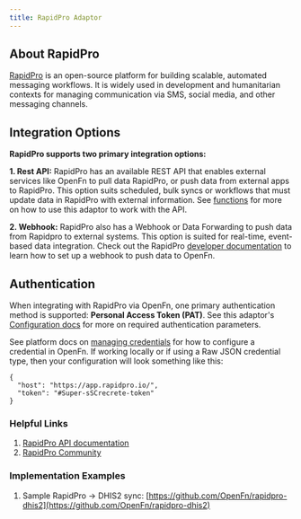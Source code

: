 ```yaml
---
title: RapidPro Adaptor
---
```


## About RapidPro

[RapidPro](https://app.rapidpro.io/) is an open-source platform for building scalable, automated messaging workflows. It is widely used in development and humanitarian contexts for managing communication via SMS, social media, and other messaging channels. 


## Integration Options

**RapidPro supports two primary integration options:**

**1. Rest API:** RapidPro has an available REST API that enables external services like OpenFn to pull data RapidPro, or push data from external apps to RapidPro. This option suits scheduled, bulk syncs or workflows that must update data in RapidPro with external information. See [functions](/adaptors/packages/rapidpro-docs) for more on how to use this adaptor to work with the API.

**2. Webhook:** RapidPro also has a Webhook or Data Forwarding to push data from Rapidpro to external systems. This option is suited for real-time, event-based data integration. Check out the RapidPro [developer documentation](https://docs.rapidpro.io/webhooks/) to learn how to set up a webhook to push data to OpenFn.

## Authentication

When integrating with RapidPro via OpenFn, one primary authentication method is supported: **Personal Access Token (PAT)**. See this adaptor's [Configuration docs](/adaptors/packages/rapidpro-configuration-schema) for more on required authentication parameters.

See platform docs on [managing credentials](/documentation/manage-projects/manage-credentials) for how to configure a credential in OpenFn. If working locally or if using a Raw JSON credential type, then your configuration will look something like this:

```
{
  "host": "https://app.rapidpro.io/",
  "token": "#Super-sSCrecrete-token"
}
```

### Helpful Links

1. [RapidPro API documentation](https://rapidpro.io/api/v2/)
2. [RapidPro Community](https://community.rapidpro.io/)

### Implementation Examples

1. Sample RapidPro -> DHIS2 sync: [https://github.com/OpenFn/rapidpro-dhis2](https://github.com/OpenFn/rapidpro-dhis2)




